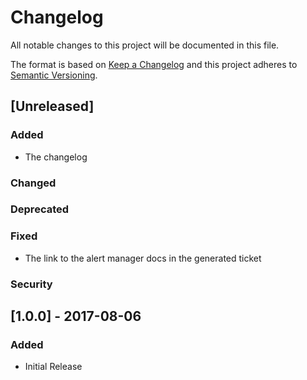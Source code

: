 # Changelog
All notable changes to this project will be documented in this file.

The format is based on [Keep a Changelog](http://keepachangelog.com/en/1.0.0/)
and this project adheres to [Semantic Versioning](http://semver.org/spec/v2.0.0.html).

## [Unreleased]

### Added
- The changelog

### Changed

### Deprecated

### Fixed
- The link to the alert manager docs in the generated ticket

### Security

## [1.0.0] - 2017-08-06

### Added
- Initial Release
